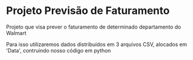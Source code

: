 # Projeto Previsão de Faturamento
Projeto que visa prever o faturamento de determinado departamento do Walmart

Para isso utilizaremos dados distribuídos em 3 arquivos CSV, alocados em 'Data', contruindo nosso código em python
